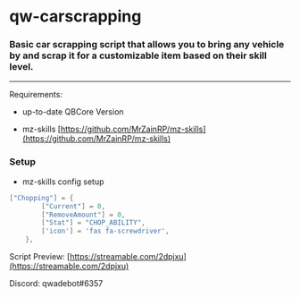 # qw-carscrapping

### Basic car scrapping script that allows you to bring any vehicle by and scrap it for a customizable item based on their skill level.
---
Requirements:

-  up-to-date QBCore Version

- mz-skills [https://github.com/MrZainRP/mz-skills](https://github.com/MrZainRP/mz-skills)

### Setup

- mz-skills config setup
```lua
["Chopping"] = {
        ["Current"] = 0,
        ["RemoveAmount"] = 0,
        ["Stat"] = "CHOP_ABILITY",
        ['icon'] = 'fas fa-screwdriver', 
    },
```


Script Preview: [https://streamable.com/2dpjxu](https://streamable.com/2dpjxu)

Discord: qwadebot#6357
